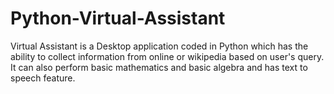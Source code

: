 # Python-Virtual-Assistant
Virtual Assistant is a Desktop application coded in Python which has the ability to collect information from online or wikipedia based on user's query. It can also perform basic mathematics and basic algebra and has text to speech feature.
